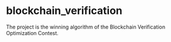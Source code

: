 # blockchain_verification
The project is the winning algorithm of the Blockchain Verification Optimization Contest.
